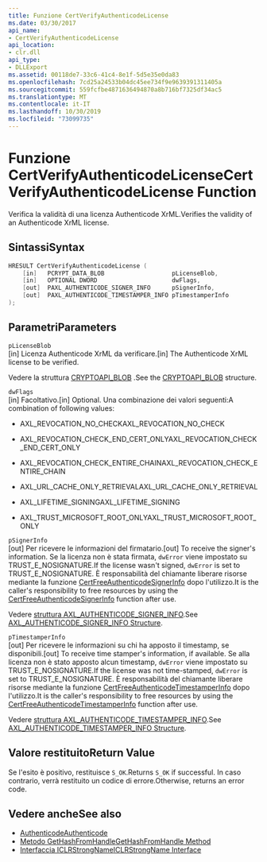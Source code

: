 ```yaml
---
title: Funzione CertVerifyAuthenticodeLicense
ms.date: 03/30/2017
api_name:
- CertVerifyAuthenticodeLicense
api_location:
- clr.dll
api_type:
- DLLExport
ms.assetid: 00118de7-33c6-41c4-8e1f-5d5e35e0da83
ms.openlocfilehash: 7cd25a24533b04dc45ee734f9e9639391311405a
ms.sourcegitcommit: 559fcfbe4871636494870a8b716bf7325df34ac5
ms.translationtype: MT
ms.contentlocale: it-IT
ms.lasthandoff: 10/30/2019
ms.locfileid: "73099735"
---
```

# <a name="certverifyauthenticodelicense-function"></a><span data-ttu-id="5085e-102">Funzione CertVerifyAuthenticodeLicense</span><span class="sxs-lookup"><span data-stu-id="5085e-102">CertVerifyAuthenticodeLicense Function</span></span>
<span data-ttu-id="5085e-103">Verifica la validità di una licenza Authenticode XrML.</span><span class="sxs-lookup"><span data-stu-id="5085e-103">Verifies the validity of an Authenticode XrML license.</span></span>  
  
## <a name="syntax"></a><span data-ttu-id="5085e-104">Sintassi</span><span class="sxs-lookup"><span data-stu-id="5085e-104">Syntax</span></span>  
  
```cpp  
HRESULT CertVerifyAuthenticodeLicense (  
    [in]   PCRYPT_DATA_BLOB                   pLicenseBlob,  
    [in]   OPTIONAL DWORD                     dwFlags,  
    [out]  PAXL_AUTHENTICODE_SIGNER_INFO      pSignerInfo,  
    [out]  PAXL_AUTHENTICODE_TIMESTAMPER_INFO pTimestamperInfo  
);  
```  
  
## <a name="parameters"></a><span data-ttu-id="5085e-105">Parametri</span><span class="sxs-lookup"><span data-stu-id="5085e-105">Parameters</span></span>  
 `pLicenseBlob`  
 <span data-ttu-id="5085e-106">[in] Licenza Authenticode XrML da verificare.</span><span class="sxs-lookup"><span data-stu-id="5085e-106">[in] The Authenticode XrML license to be verified.</span></span>  
  
 <span data-ttu-id="5085e-107">Vedere la struttura [CRYPTOAPI_BLOB](/windows/win32/api/dpapi/ns-dpapi-crypt_integer_blob) .</span><span class="sxs-lookup"><span data-stu-id="5085e-107">See the [CRYPTOAPI_BLOB](/windows/win32/api/dpapi/ns-dpapi-crypt_integer_blob) structure.</span></span>  
  
 `dwFlags`  
 <span data-ttu-id="5085e-108">[in] Facoltativo.</span><span class="sxs-lookup"><span data-stu-id="5085e-108">[in] Optional.</span></span> <span data-ttu-id="5085e-109">Una combinazione dei valori seguenti:</span><span class="sxs-lookup"><span data-stu-id="5085e-109">A combination of following values:</span></span>  
  
- <span data-ttu-id="5085e-110">AXL_REVOCATION_NO_CHECK</span><span class="sxs-lookup"><span data-stu-id="5085e-110">AXL_REVOCATION_NO_CHECK</span></span>  
  
- <span data-ttu-id="5085e-111">AXL_REVOCATION_CHECK_END_CERT_ONLY</span><span class="sxs-lookup"><span data-stu-id="5085e-111">AXL_REVOCATION_CHECK_END_CERT_ONLY</span></span>  
  
- <span data-ttu-id="5085e-112">AXL_REVOCATION_CHECK_ENTIRE_CHAIN</span><span class="sxs-lookup"><span data-stu-id="5085e-112">AXL_REVOCATION_CHECK_ENTIRE_CHAIN</span></span>  
  
- <span data-ttu-id="5085e-113">AXL_URL_CACHE_ONLY_RETRIEVAL</span><span class="sxs-lookup"><span data-stu-id="5085e-113">AXL_URL_CACHE_ONLY_RETRIEVAL</span></span>  
  
- <span data-ttu-id="5085e-114">AXL_LIFETIME_SIGNING</span><span class="sxs-lookup"><span data-stu-id="5085e-114">AXL_LIFETIME_SIGNING</span></span>  
  
- <span data-ttu-id="5085e-115">AXL_TRUST_MICROSOFT_ROOT_ONLY</span><span class="sxs-lookup"><span data-stu-id="5085e-115">AXL_TRUST_MICROSOFT_ROOT_ONLY</span></span>  
  
 `pSignerInfo`  
 <span data-ttu-id="5085e-116">[out] Per ricevere le informazioni del firmatario.</span><span class="sxs-lookup"><span data-stu-id="5085e-116">[out] To receive the signer's information.</span></span> <span data-ttu-id="5085e-117">Se la licenza non è stata firmata, `dwError` viene impostato su TRUST_E_NOSIGNATURE.</span><span class="sxs-lookup"><span data-stu-id="5085e-117">If the license wasn't signed, `dwError` is set to TRUST_E_NOSIGNATURE.</span></span> <span data-ttu-id="5085e-118">È responsabilità del chiamante liberare risorse mediante la funzione [CertFreeAuthenticodeSignerInfo](certfreeauthenticodesignerinfo-function.md) dopo l'utilizzo.</span><span class="sxs-lookup"><span data-stu-id="5085e-118">It is the caller's responsibility to free resources by using the [CertFreeAuthenticodeSignerInfo](certfreeauthenticodesignerinfo-function.md) function after use.</span></span>  
  
 <span data-ttu-id="5085e-119">Vedere [struttura AXL_AUTHENTICODE_SIGNER_INFO](axl-authenticode-signer-info-structure.md).</span><span class="sxs-lookup"><span data-stu-id="5085e-119">See [AXL_AUTHENTICODE_SIGNER_INFO Structure](axl-authenticode-signer-info-structure.md).</span></span>  
  
 `pTimestamperInfo`  
 <span data-ttu-id="5085e-120">[out] Per ricevere le informazioni su chi ha apposto il timestamp, se disponibili.</span><span class="sxs-lookup"><span data-stu-id="5085e-120">[out] To receive time stamper's information, if available.</span></span> <span data-ttu-id="5085e-121">Se alla licenza non è stato apposto alcun timestamp, `dwError` viene impostato su TRUST_E_NOSIGNATURE.</span><span class="sxs-lookup"><span data-stu-id="5085e-121">If the license was not time-stamped, `dwError` is set to TRUST_E_NOSIGNATURE.</span></span> <span data-ttu-id="5085e-122">È responsabilità del chiamante liberare risorse mediante la funzione [CertFreeAuthenticodeTimestamperInfo](certfreeauthenticodetimestamperinfo-function.md) dopo l'utilizzo.</span><span class="sxs-lookup"><span data-stu-id="5085e-122">It is the caller's responsibility to free resources by using the [CertFreeAuthenticodeTimestamperInfo](certfreeauthenticodetimestamperinfo-function.md) function after use.</span></span>  
  
 <span data-ttu-id="5085e-123">Vedere [struttura AXL_AUTHENTICODE_TIMESTAMPER_INFO](axl-authenticode-timestamper-info-structure.md).</span><span class="sxs-lookup"><span data-stu-id="5085e-123">See [AXL_AUTHENTICODE_TIMESTAMPER_INFO Structure](axl-authenticode-timestamper-info-structure.md).</span></span>  
  
## <a name="return-value"></a><span data-ttu-id="5085e-124">Valore restituito</span><span class="sxs-lookup"><span data-stu-id="5085e-124">Return Value</span></span>  
 <span data-ttu-id="5085e-125">Se l'esito è positivo, restituisce `S_OK`.</span><span class="sxs-lookup"><span data-stu-id="5085e-125">Returns `S_OK` if successful.</span></span> <span data-ttu-id="5085e-126">In caso contrario, verrà restituito un codice di errore.</span><span class="sxs-lookup"><span data-stu-id="5085e-126">Otherwise, returns an error code.</span></span>  
  
## <a name="see-also"></a><span data-ttu-id="5085e-127">Vedere anche</span><span class="sxs-lookup"><span data-stu-id="5085e-127">See also</span></span>

- [<span data-ttu-id="5085e-128">Authenticode</span><span class="sxs-lookup"><span data-stu-id="5085e-128">Authenticode</span></span>](index.md)
- [<span data-ttu-id="5085e-129">Metodo GetHashFromHandle</span><span class="sxs-lookup"><span data-stu-id="5085e-129">GetHashFromHandle Method</span></span>](../hosting/iclrstrongname-gethashfromhandle-method.md)
- [<span data-ttu-id="5085e-130">Interfaccia ICLRStrongName</span><span class="sxs-lookup"><span data-stu-id="5085e-130">ICLRStrongName Interface</span></span>](../hosting/iclrstrongname-interface.md)
